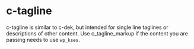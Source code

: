 # c-tagline

c-tagline is similar to c-dek, but intended for single line taglines or descriptions of other content. Use c_tagline_markup if the content you are passing needs to use `wp_kses`.